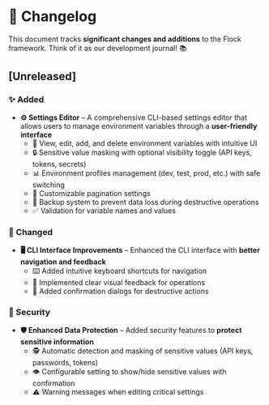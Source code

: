 # 📝 Changelog

This document tracks **significant changes and additions** to the Flock framework. Think of it as our development journal! 📚

## [Unreleased]

### ✨ Added
- **⚙️ Settings Editor** – A comprehensive CLI-based settings editor that allows users to manage environment variables through a **user-friendly interface**
  - 👀 View, edit, add, and delete environment variables with intuitive UI
  - 🔒 Sensitive value masking with optional visibility toggle (API keys, tokens, secrets)
  - 📊 Environment profiles management (dev, test, prod, etc.) with safe switching
  - 📑 Customizable pagination settings
  - 💾 Backup system to prevent data loss during destructive operations
  - ✅ Validation for variable names and values

### 🔄 Changed
- **🖥️ CLI Interface Improvements** – Enhanced the CLI interface with **better navigation and feedback**
  - ⌨️ Added intuitive keyboard shortcuts for navigation
  - 🎨 Implemented clear visual feedback for operations
  - 🔔 Added confirmation dialogs for destructive actions

### 🔐 Security
- **🛡️ Enhanced Data Protection** – Added security features to **protect sensitive information**
  - 🕵️ Automatic detection and masking of sensitive values (API keys, passwords, tokens)
  - 👁️ Configurable setting to show/hide sensitive values with confirmation
  - ⚠️ Warning messages when editing critical settings 